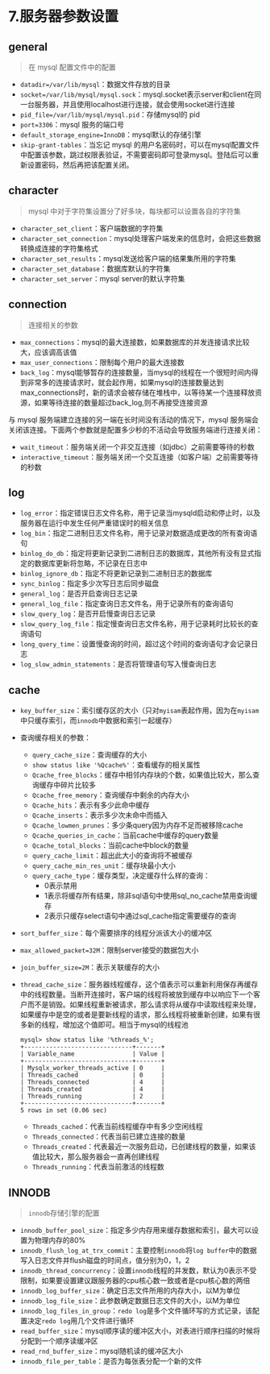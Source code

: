 # 7.服务器参数设置

## general

> 在 mysql 配置文件中的配置

- `datadir=/var/lib/mysql`：数据文件存放的目录
- `socket=/var/lib/mysql/mysql.sock`：mysql.socket表示server和client在同一台服务器，并且使用localhost进行连接，就会使用socket进行连接
- `pid_file=/var/lib/mysql/mysql.pid`：存储mysql的 pid
- `port=3306`：mysql 服务的端口号
- `default_storage_engine=InnoDB`：mysql默认的存储引擎
- `skip-grant-tables`：当忘记 mysql 的用户名密码时，可以在mysql配置文件中配置该参数，跳过权限表验证，不需要密码即可登录mysql。登陆后可以重新设置密码，然后再把该配置关闭。

## character

> mysql 中对于字符集设置分了好多块，每块都可以设置各自的字符集

- `character_set_client`：客户端数据的字符集
- `character_set_connection`：mysql处理客户端发来的信息时，会把这些数据转换成连接的字符集格式
- `character_set_results`：mysql发送给客户端的结果集所用的字符集
- `character_set_database`：数据库默认的字符集
- `character_set_server`：mysql server的默认字符集

## connection

> 连接相关的参数

- `max_connections`：mysql的最大连接数，如果数据库的并发连接请求比较大，应该调高该值
- `max_user_connections`：限制每个用户的最大连接数
- `back_log`：mysql能够暂存的连接数量，当mysql的线程在一个很短时间内得到非常多的连接请求时，就会起作用，如果mysql的连接数量达到max_connections时，新的请求会被存储在堆栈中，以等待某一个连接释放资源，如果等待连接的数量超过back_log,则不再接受连接资源

与 mysql 服务端建立连接的另一端在长时间没有活动的情况下，mysql 服务端会关闭该连接。下面两个参数就是配置多少秒的不活动会导致服务端进行连接关闭：

- `wait_timeout`：服务端关闭一个非交互连接（如jdbc）之前需要等待的秒数
- `interactive_timeout`：服务端关闭一个交互连接（如客户端）之前需要等待的秒数

## log

- `log_error`：指定错误日志文件名称，用于记录当mysqld启动和停止时，以及服务器在运行中发生任何严重错误时的相关信息
- `log_bin`：指定二进制日志文件名称，用于记录对数据造成更改的所有查询语句
- `binlog_do_db`：指定将更新记录到二进制日志的数据库，其他所有没有显式指定的数据库更新将忽略，不记录在日志中
- `binlog_ignore_db`：指定不将更新记录到二进制日志的数据库
- `sync_binlog`：指定多少次写日志后同步磁盘
- `general_log`：是否开启查询日志记录
- `general_log_file`：指定查询日志文件名，用于记录所有的查询语句
- `slow_query_log`：是否开启慢查询日志记录
- `slow_query_log_file`：指定慢查询日志文件名称，用于记录耗时比较长的查询语句
- `long_query_time`：设置慢查询的时间，超过这个时间的查询语句才会记录日志
- `log_slow_admin_statements`：是否将管理语句写入慢查询日志

## cache

- `key_buffer_size`：索引缓存区的大小（只对`myisam`表起作用，因为在`myisam`中只缓存索引，而`innodb`中数据和索引一起缓存）
- 查询缓存相关的参数：
  - `query_cache_size`：查询缓存的大小
  - `show status like '%Qcache%'`：查看缓存的相关属性
  - `Qcache_free_blocks`：缓存中相邻内存块的个数，如果值比较大，那么查询缓存中碎片比较多
  - `Qcache_free_memory`：查询缓存中剩余的内存大小
  - `Qcache_hits`：表示有多少此命中缓存
  - `Qcache_inserts`：表示多少次未命中而插入
  - `Qcache_lowmen_prunes`：多少条query因为内存不足而被移除cache	
  - `Qcache_queries_in_cache`：当前cache中缓存的query数量
  - `Qcache_total_blocks`：当前cache中block的数量
  - `query_cache_limit`：超出此大小的查询将不被缓存
  - `query_cache_min_res_unit`：缓存块最小大小
  - `query_cache_type`：缓存类型，决定缓存什么样的查询：
    - 0表示禁用
    - 1表示将缓存所有结果，除非sql语句中使用sql_no_cache禁用查询缓存
    - 2表示只缓存select语句中通过sql_cache指定需要缓存的查询

- `sort_buffer_size`：每个需要排序的线程分派该大小的缓冲区

- `max_allowed_packet=32M`：限制server接受的数据包大小

- `join_buffer_size=2M`：表示关联缓存的大小

- `thread_cache_size`：服务器线程缓存，这个值表示可以重新利用保存再缓存中的线程数量。当断开连接时，客户端的线程将被放到缓存中以响应下一个客户而不是销毁。如果线程重新被请求，那么请求将从缓存中读取线程来处理，如果缓存中是空的或者是要新线程的请求，那么线程将被重新创建，如果有很多新的线程，增加这个值即可。相当于mysql的线程池

  ```mysql
  mysql> show status like '%threads_%';
  +------------------------------+-------+
  | Variable_name                | Value |
  +------------------------------+-------+
  | Mysqlx_worker_threads_active | 0     |
  | Threads_cached               | 0     |
  | Threads_connected            | 4     |
  | Threads_created              | 4     |
  | Threads_running              | 2     |
  +------------------------------+-------+
  5 rows in set (0.06 sec)
  ```

  - `Threads_cached`：代表当前线程缓存中有多少空闲线程
  - `Threads_connected`：代表当前已建立连接的数量
  - `Threads_created`：代表最近一次服务启动，已创建线程的数量，如果该值比较大，那么服务器会一直再创建线程
  - `Threads_running`：代表当前激活的线程数

## INNODB

> `innodb`存储引擎的配置

- `innodb_buffer_pool_size`：指定多少内存用来缓存数据和索引，最大可以设置为物理内存的80%
- `innodb_flush_log_at_trx_commit`：主要控制`innodb`将`log buffer`中的数据写入日志文件并flush磁盘的时间点，值分别为0，1，2
- `innodb_thread_concurrency`：设置`innodb`线程的并发数，默认为0表示不受限制，如果要设置建议跟服务器的cpu核心数一致或者是cpu核心数的两倍
- `innodb_log_buffer_size`：确定日志文件所用的内存大小，以M为单位
- `innodb_log_file_size`：此参数确定数据日志文件的大小，以M为单位
- `innodb_log_files_in_group`：`redo log`是多个文件循环写的方式记录，该配置决定`redo log`用几个文件进行循环
- `read_buffer_size`：mysql顺序读的缓冲区大小，对表进行顺序扫描的时候将分配到一个顺序读缓冲区
- `read_rnd_buffer_size`：mysql随机读的缓冲区大小
- `innodb_file_per_table`：是否为每张表分配一个新的文件